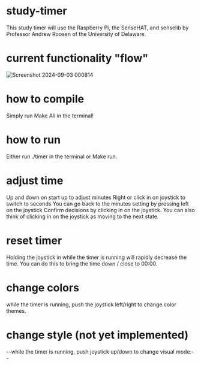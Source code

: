 # study-timer
This study timer will use the Raspberry Pi, the SenseHAT, and senselib by Professor Andrew Roosen of the University of Delaware.

# current functionality "flow"
   ![Screenshot 2024-09-03 000814](https://github.com/user-attachments/assets/4100abfd-41cc-4fdb-9b74-1dd3792294a8)


# how to compile
Simply run Make All in the terminal!

# how to run
Either run ./timer in the terminal or Make run.

# adjust time
  Up and down on start up to adjust minutes
  Right or click in on joystick to switch to seconds
  You can go back to the minutes setting by pressing left on the joystick
  Confirm decisions by clicking in on the joystick. You can also think of clicking in on the joystick as moving to the next state.

# reset timer
  Holding the joystick in while the timer is running will rapidly decrease the time. You can do this to bring the time down / close to 00:00.

# change colors
  while the timer is running, push the joystick left/right to change color themes.

# change style (not yet implemented)
  --while the timer is running, push joystick up/down to change visual mode.--


